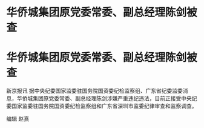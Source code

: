# 华侨城集团原党委常委、副总经理陈剑被查

# 华侨城集团原党委常委、副总经理陈剑被查

新京报讯
据中央纪委国家监委驻国务院国资委纪检监察组、广东省纪委监委消息，华侨城集团原党委常委、副总经理陈剑涉嫌严重违纪违法，目前正接受中央纪委国家监委驻国务院国资委纪检监察组和广东省深圳市监委纪律审查和监察调查。

编辑 赵熹


